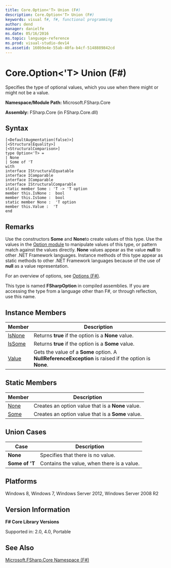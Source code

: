```yaml
---
title: Core.Option<'T> Union (F#)
description: Core.Option<'T> Union (F#)
keywords: visual f#, f#, functional programming
author: dend
manager: danielfe
ms.date: 05/16/2016
ms.topic: language-reference
ms.prod: visual-studio-dev14
ms.assetid: 160b9e4e-55ab-40fa-b4cf-5148889842cd 
---
```


# Core.Option<'T> Union (F#)

Specifies the type of optional values, which you use when there might or might not be a value.

**Namespace/Module Path:** Microsoft.FSharp.Core

**Assembly:** FSharp.Core (in FSharp.Core.dll)


## Syntax

```
[<DefaultAugmentation(false)>]
[<StructuralEquality>]
[<StructuralComparison>]
type Option<'T> =
| None
| Some of 'T
with
interface IStructuralEquatable
interface IComparable
interface IComparable
interface IStructuralComparable
static member Some : 'T -> 'T option
member this.IsNone :  bool
member this.IsSome :  bool
static member None :  'T option
member this.Value :  'T
end
```

## Remarks
Use the constructors **Some** and **None**to create values of this type. Use the values in the [Option module](http://msdn.microsoft.com/en-us/library/e615e4d3-bbbb-49ba-addc-6061ea2e2f4c) to manipulate values of this type, or pattern match against the values directly. **None** values appear as the value **null** to other .NET Framework languages. Instance methods of this type appear as static methods to other .NET Framework languages because of the use of **null** as a value representation.

For an overview of options, see [Options &#40;F&#35;&#41;](Options-%5BFSharp%5D.md).

This type is named **FSharpOption** in compiled assemblies. If you are accessing the type from a language other than F#, or through reflection, use this name.


## Instance Members


|Member|Description|
|------|-----------|
|[IsNone](http://msdn.microsoft.com/en-us/library/f08532ca-1716-4f60-ae59-8ef6256df234)|Returns **true** if the option is a **None** value.|
|[IsSome](http://msdn.microsoft.com/en-us/library/c5088d51-c5d7-425f-a77f-12c379bb356f)|Returns **true** if the option is a **Some** value.|
|[Value](http://msdn.microsoft.com/en-us/library/c79f68e8-11fd-45b1-a053-e8fc38b56df7)|Gets the value of a **Some** option. A **NullReferenceException** is raised if the option is **None**.|

## Static Members


|Member|Description|
|------|-----------|
|[None](http://msdn.microsoft.com/en-us/library/83ef260a-aa33-4e6f-aee6-b9bf0a461476)|Creates an option value that is a **None** value.|
|[Some](http://msdn.microsoft.com/en-us/library/12f048d2-e293-4596-accb-de036ecd63fc)|Creates an option value that is a **Some** value.|

## Union Cases


|Case|Description|
|----|-----------|
|**None**|Specifies that there is no value.|
|**Some of 'T**|Contains the value, when there is a value.|

## Platforms
Windows 8, Windows 7, Windows Server 2012, Windows Server 2008 R2


## Version Information
**F# Core Library Versions**

Supported in: 2.0, 4.0, Portable




## See Also
[Microsoft.FSharp.Core Namespace &#40;F&#35;&#41;](Microsoft.FSharp.Core-Namespace-%5BFSharp%5D.md)

